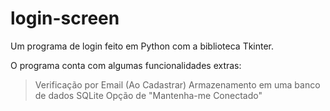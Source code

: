 # login-screen
 Um programa de login feito em Python com a biblioteca Tkinter.

 O programa conta com algumas funcionalidades extras:
 > Verificação por Email (Ao Cadastrar)
 > Armazenamento em uma banco de dados SQLite
 > Opção de "Mantenha-me Conectado"
